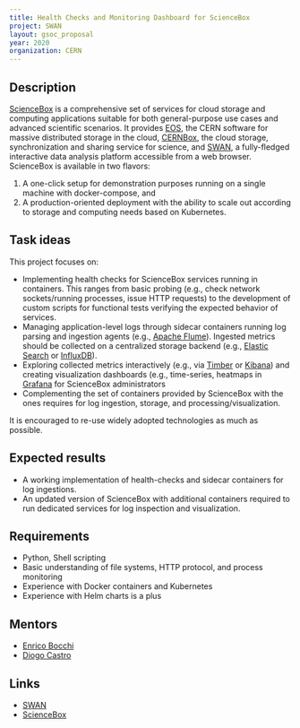 ```yaml
---
title: Health Checks and Monitoring Dashboard for ScienceBox
project: SWAN
layout: gsoc_proposal
year: 2020
organization: CERN
---
```


## Description

[ScienceBox](https://sciencebox.web.cern.ch/) is a comprehensive set of services
for cloud storage and computing applications suitable for both general-purpose
use cases and advanced scientific scenarios. It provides
[EOS](https://eos.web.cern.ch/), the CERN software for massive distributed
storage in the cloud, [CERNBox](http://cernbox.web.cern.ch), the cloud storage,
synchronization and sharing service for science, and
[SWAN](https://swan.web.cern.ch), a fully-fledged interactive data analysis
platform accessible from a web browser. ScienceBox is available in two flavors:

1. A one-click setup for demonstration purposes running on a single machine with
   docker-compose, and
2. A production-oriented deployment with the ability to scale out according to
   storage and computing needs based on Kubernetes.

## Task ideas

This project focuses on:

- Implementing health checks for ScienceBox services running in containers. This
  ranges from basic probing (e.g., check network sockets/running processes,
  issue HTTP requests) to the development of custom scripts for functional tests
  verifying the expected behavior of services.
- Managing application-level logs through sidecar containers running log parsing
  and ingestion agents (e.g., [Apache Flume](https://flume.apache.org/)).
  Ingested metrics should be collected on a centralized storage backend (e.g.,
  [Elastic Search](https://www.elastic.co/products/elasticsearch) or
  [InfluxDB](https://www.influxdata.com/products/influxdb-overview/)).
- Exploring collected metrics interactively (e.g., via
  [Timber](https://timber.io/) or
  [Kibana](https://www.elastic.co/products/kibana)) and creating visualization
  dashboards (e.g., time-series, heatmaps in [Grafana](https://grafana.com/) for
  ScienceBox administrators
- Complementing the set of containers provided by ScienceBox with the ones
  requires for log ingestion, storage, and processing/visualization.

It is encouraged to re-use widely adopted technologies as much as possible.

## Expected results

- A working implementation of health-checks and sidecar containers for log
  ingestions.
- An updated version of ScienceBox with additional containers required to run
  dedicated services for log inspection and visualization.

## Requirements

- Python, Shell scripting
- Basic understanding of file systems, HTTP protocol, and process monitoring
- Experience with Docker containers and Kubernetes
- Experience with Helm charts is a plus

## Mentors

- [Enrico Bocchi](mailto:enrico.bocchi@cern.ch)
- [Diogo Castro](mailto:diogo.castro@cern.ch)

## Links

- [SWAN](https://swan.web.cern.ch/)
- [ScienceBox](https://sciencebox.web.cern.ch/)
